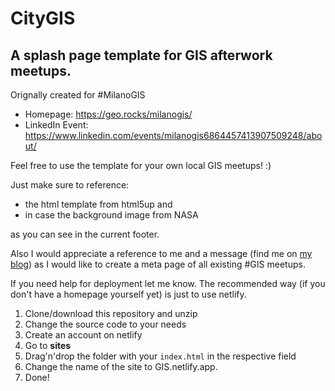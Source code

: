 # CityGIS
## A splash page template for GIS afterwork meetups. 

Orignally created for #MilanoGIS
* Homepage: https://geo.rocks/milanogis/
* LinkedIn Event: https://www.linkedin.com/events/milanogis6864457413907509248/about/

Feel free to use the template for your own local GIS meetups! :) 

Just make sure to reference: 

* the html template from html5up and 
* in case the background image from NASA

as you can see in the current footer. 

Also I would appreciate a reference to me and a message (find me on [my blog](https://geo.rocks/)) as I would like to create a meta page of all existing #<City>GIS meetups.

If you need help for deployment let me know. The recommended way (if you don't have a homepage yourself yet) is just to use netlify. 
  
1. Clone/download this repository and unzip 
2. Change the source code to your needs
3. Create an account on netlify 
4. Go to **sites**
5. Drag'n'drop the folder with your `index.html` in the respective field
6. Change the name of the site to <Yourcity>GIS.netlify.app. 
7. Done! 

